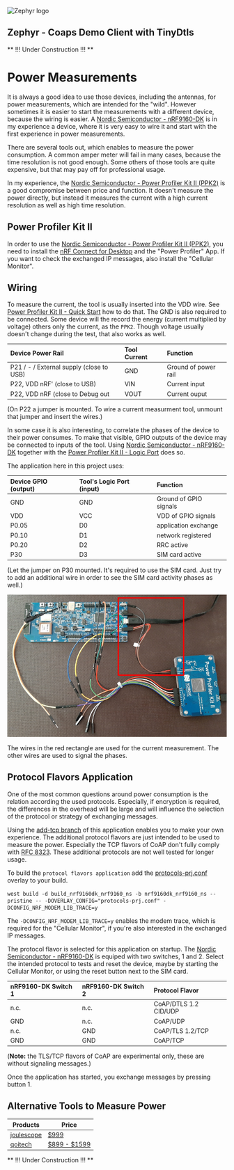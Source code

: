 ![Zephyr logo](https://github.com/zephyrproject-rtos/zephyr/raw/main/doc/_static/images/kite.png)

## Zephyr - Coaps Demo Client with TinyDtls

** !!! Under Construction !!! **

# Power Measurements

It is always a good idea to use those devices, including the antennas, for power measurements, which are intended for the "wild". However sometimes it is easier to start the measurements with a different device, because the wiring is easier. A [Nordic Semiconductor - nRF9160-DK](https://www.nordicsemi.com/Products/Development-hardware/nRF9160-DK) is in my experience a device, where it is very easy to wire it and start with the first experience in power measurements.

There are several tools out, which enables to measure the power consumption. A common amper meter will fail in many cases, because the time resolution is not good enough. Some others of those tools are quite expensive, but that may pay off for professional usage.

In my experience, the [Nordic Semiconductor - Power Profiler Kit II (PPK2)](https://www.nordicsemi.com/Products/Development-hardware/Power-Profiler-Kit-2) is a good compromise between price and function. It doesn't measure the power directly, but instead it measures the current with a high current resolution as well as high time resolution. 

## Power Profiler Kit II

In order to use the [Nordic Semiconductor - Power Profiler Kit II (PPK2)](https://www.nordicsemi.com/Products/Development-hardware/Power-Profiler-Kit-2), you need to install the [nRF Connect for Desktop](https://www.nordicsemi.com/Products/Development-tools/nRF-Connect-for-desktop) and the "Power Profiler" App. If you want to check the exchanged IP messages, also install the "Cellular Monitor". 

## Wiring

To measure the current, the tool is usually inserted into the VDD wire.
See [Power Profiler Kit II - Quick Start](https://infocenter.nordicsemi.com/topic/ug_ppk2/UG/ppk/PPK_user_guide_Quick_start.html) how to do that.
The GND is also required to be connected. Some device will the record the energy (current multiplied by voltage) others only the current, as the `PPK2`. Though voltage usually doesn't change during the test, that also works as well.

| Device Power Rail | Tool Current | Function |
| :- | :- | :- |
| P21 / - / External supply (close to USB) | GND | Ground of power rail |
| P22, VDD nRF' (close to USB) | VIN | Current input |
| P22, VDD nRF (close to Debug out| VOUT | Current ouput |

(On P22 a jumper is mounted. To wire a current measurment tool, unmount that jumper and insert the wires.)

In some case it is also interesting, to correlate the phases of the device to their power consumes. To make that visible, GPIO outputs of the device may be connected to inputs of the tool. Using [Nordic Semiconductor - nRF9160-DK](https://www.nordicsemi.com/Products/Development-hardware/nRF9160-DK) together with the [Power Profiler Kit II - Logic Port](https://infocenter.nordicsemi.com/topic/ug_ppk2/UG/ppk/logic_port.html) does so. 

The application here in this project uses:

| Device GPIO (output) | Tool's Logic Port (input) | Function |
| :- | :- | :- |
| GND | GND | Ground of GPIO signals |
| VDD | VCC | VDD of GPIO signals |
| P0.05 | D0 | application exchange |
| P0.10 | D1 | network registered |
| P0.20 | D2 | RRC active |
| P30  | D3 | SIM card active |

(Let the jumper on P30 mounted. It's required to use the SIM card. Just try to add an additional wire in order to see the SIM card activity phases as well.)

![wiring](./wiring.png)

The wires in the red rectangle are used for the current measurement. The other wires are used to signal the phases.

## Protocol Flavors Application

One of the most common questions around power consumption is the relation according the used protocols. Especially, if encryption is required, the differences in the overhead will be large and will influence the selection of the protocol or strategy of exchanging messages.

Using the [add-tcp branch](https://github.com/boaks/zephyr-coaps-client/tree/add_tcp) of this application enables you to make your own experience. The additional protocol flavors are just intended to be used to measure the power. Especially the TCP flavors of CoAP don't fully comply with [RFC 8323](https://www.rfc-editor.org/rfc/rfc8323.html). These additional protocols are not well tested for longer usage.

To build the `protocol flavors application` add the [protocols-prj.conf](../protocols-prj.conf) overlay to your build.

```
west build -d build_nrf9160dk_nrf9160_ns -b nrf9160dk_nrf9160_ns --pristine -- -DOVERLAY_CONFIG="protocols-prj.conf" -DCONFIG_NRF_MODEM_LIB_TRACE=y
```

The `-DCONFIG_NRF_MODEM_LIB_TRACE=y` enables the modem trace, which is required for the "Cellular Monitor", if you're also interested in the exchanged IP messages. 

The protocol flavor is selected for this application on startup. The [Nordic Semiconductor - nRF9160-DK](https://www.nordicsemi.com/Products/Development-hardware/nRF9160-DK) is equiped with two switches, 1 and 2. Select the intended protocol to tests and reset the device, maybe by starting the Cellular Monitor, or using the reset button next to the SIM card.

| nRF9160-DK Switch 1 | nRF9160-DK Switch 2 | Protocol Flavor |
| :- | :- | :- |
| n.c. | n.c. | CoAP/DTLS 1.2 CID/UDP |
| GND | n.c. | CoAP/UDP |
| n.c. | GND | CoAP/TLS 1.2/TCP |
| GND | GND | CoAP/TCP |

(**Note:** the TLS/TCP flavors of CoAP are experimental only, these are without signaling messages.)

Once the application has started, you exchange messages by pressing button 1.

## Alternative Tools to Measure Power

| Products | Price |
| - | - |
|[joulescope](https://www.joulescope.com/) | [\$999](https://www.joulescope.com/cart) |
|[qoitech](https://www.qoitech.com/) | [\$899 - \$1599](https://www.qoitech.com/buy/) |


** !!! Under Construction !!! **
